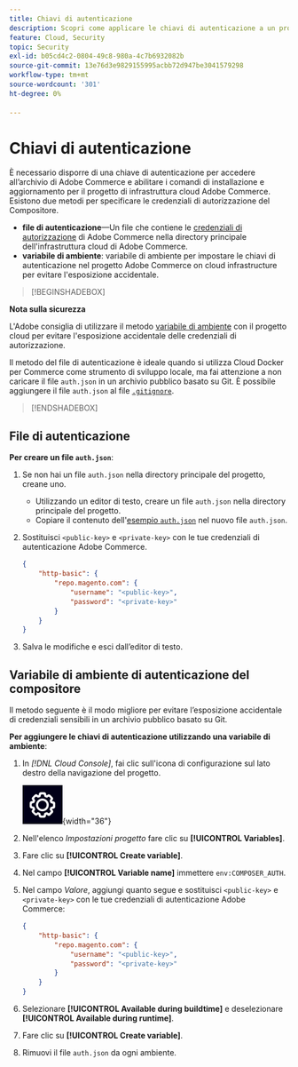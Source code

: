```yaml
---
title: Chiavi di autenticazione
description: Scopri come applicare le chiavi di autenticazione a un progetto di sviluppo in Adobe Commerce su un’infrastruttura cloud.
feature: Cloud, Security
topic: Security
exl-id: b05cd4c2-0804-49c8-980a-4c7b6932082b
source-git-commit: 13e76d3e9829155995acbb72d947be3041579298
workflow-type: tm+mt
source-wordcount: '301'
ht-degree: 0%

---
```


# Chiavi di autenticazione

È necessario disporre di una chiave di autenticazione per accedere all’archivio di Adobe Commerce e abilitare i comandi di installazione e aggiornamento per il progetto di infrastruttura cloud Adobe Commerce. Esistono due metodi per specificare le credenziali di autorizzazione del Compositore.

- **file di autenticazione**—Un file che contiene le [credenziali di autorizzazione](https://experienceleague.adobe.com/docs/commerce-operations/installation-guide/prerequisites/authentication-keys.html) di Adobe Commerce nella directory principale dell&#39;infrastruttura cloud di Adobe Commerce.
- **variabile di ambiente**: variabile di ambiente per impostare le chiavi di autenticazione nel progetto Adobe Commerce on cloud infrastructure per evitare l&#39;esposizione accidentale.

>[!BEGINSHADEBOX]

**Nota sulla sicurezza**

L&#39;Adobe consiglia di utilizzare il metodo [variabile di ambiente](#composer-auth-environment-variable) con il progetto cloud per evitare l&#39;esposizione accidentale delle credenziali di autorizzazione.

Il metodo del file di autenticazione è ideale quando si utilizza Cloud Docker per Commerce come strumento di sviluppo locale, ma fai attenzione a non caricare il file `auth.json` in un archivio pubblico basato su Git. È possibile aggiungere il file `auth.json` al file [`.gitignore`](../project/file-structure.md#ignoring-files).

>[!ENDSHADEBOX]

## File di autenticazione

**Per creare un file `auth.json`**:

1. Se non hai un file `auth.json` nella directory principale del progetto, creane uno.

   - Utilizzando un editor di testo, creare un file `auth.json` nella directory principale del progetto.
   - Copiare il contenuto dell&#39;[esempio `auth.json`](https://github.com/magento/magento2/blob/2.3/auth.json.sample) nel nuovo file `auth.json`.

1. Sostituisci `<public-key>` e `<private-key>` con le tue credenziali di autenticazione Adobe Commerce.

   ```json
   {
       "http-basic": {
           "repo.magento.com": {
               "username": "<public-key>",
               "password": "<private-key>"
           }
       }
   }
   ```

1. Salva le modifiche e esci dall’editor di testo.

## Variabile di ambiente di autenticazione del compositore

Il metodo seguente è il modo migliore per evitare l’esposizione accidentale di credenziali sensibili in un archivio pubblico basato su Git.

**Per aggiungere le chiavi di autenticazione utilizzando una variabile di ambiente**:

1. In _[!DNL Cloud Console]_, fai clic sull&#39;icona di configurazione sul lato destro della navigazione del progetto.

   ![Configura progetto](../../assets/icon-configure.png){width="36"}

1. Nell&#39;elenco _Impostazioni progetto_ fare clic su **[!UICONTROL Variables]**.

1. Fare clic su **[!UICONTROL Create variable]**.

1. Nel campo **[!UICONTROL Variable name]** immettere `env:COMPOSER_AUTH`.

1. Nel campo _Valore_, aggiungi quanto segue e sostituisci `<public-key>` e `<private-key>` con le tue credenziali di autenticazione Adobe Commerce:

   ```json
   {
       "http-basic": {
           "repo.magento.com": {
               "username": "<public-key>",
               "password": "<private-key>"
           }
       }
   }
   ```

1. Selezionare **[!UICONTROL Available during buildtime]** e deselezionare **[!UICONTROL Available during runtime]**.

1. Fare clic su **[!UICONTROL Create variable]**.

1. Rimuovi il file `auth.json` da ogni ambiente.
